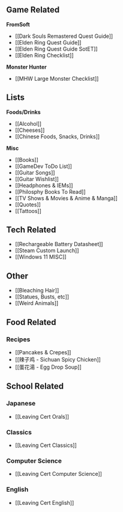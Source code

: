 
## Game Related
**FromSoft**
- [[Dark Souls Remastered Quest Guide]]
- [[Elden Ring Quest Guide]]
- [[Elden Ring Quest Guide SotET]]
- [[Elden Ring Checklist]]


**Monster Hunter**
- [[MHW Large Monster Checklist]]

## Lists
**Foods/Drinks**
- [[Alcohol]]
- [[Cheeses]]
- [[Chinese Foods, Snacks, Drinks]]

**Misc**
- [[Books]]
- [[GameDev ToDo List]]
- [[Guitar Songs]]
- [[Guitar Wishlist]]
- [[Headphones & IEMs]]
- [[Philosphy Books To Read]]
- [[TV Shows & Movies & Anime & Manga]]
- [[Quotes]]
- [[Tattoos]]

## Tech Related
- [[Rechargeable Battery Datasheet]]
- [[Steam Custom Launch]]
- [[Windows 11 MISC]]

## Other

- [[Bleaching Hair]]
- [[Statues, Busts, etc]]
- [[Weird Animals]]

## Food Related
### Recipes
- [[Pancakes & Crepes]]
- [[辣子鸡 - Sichuan Spicy Chicken]]
- [[蛋花湯 - Egg Drop Soup]]

## School Related
### Japanese
- [[Leaving Cert Orals]]
### Classics
- [[Leaving Cert Classics]]
### Computer Science
- [[Leaving Cert Computer Science]]
### English
- [[Leaving Cert English]]


